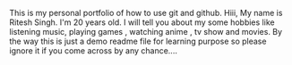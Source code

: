 This is my personal portfolio of how to use git and github.
Hiii, My name is Ritesh Singh. I'm 20 years old.
I will tell you about my some hobbies like listening music, playing games , watching anime , tv show and movies.
By the way this is just a demo readme file for learning purpose so please ignore it if you come across by any chance....